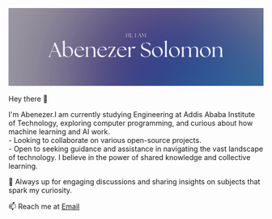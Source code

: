![Profile Image](https://github.com/abnsol/abnsol/blob/main/Github.png)

Hey there 👋

I'm Abenezer.I am currently studying Engineering at Addis Ababa Institute of Technology, exploring computer programming, and curious about how machine learning and AI work. 
<br>- Looking to collaborate on various open-source projects. 
<br>- Open to seeking guidance and assistance in navigating the vast landscape of technology. I believe in the power of shared knowledge and collective learning.

💬 Always up for engaging discussions and sharing insights on subjects that spark my curiosity.

📫 Reach me at [Email](mailto:abenisolo51196@gmail.com)

